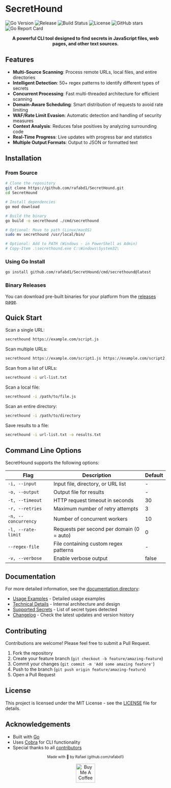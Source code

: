 # SecretHound

![Go Version](https://img.shields.io/github/go-mod/go-version/rafabd1/SecretHound)
![Release](https://img.shields.io/github/v/release/rafabd1/SecretHound?include_prereleases)
![Build Status](https://github.com/rafabd1/SecretHound/workflows/Release%20SecretHound/badge.svg)
![License](https://img.shields.io/badge/license-MIT-blue.svg)
![GitHub stars](https://img.shields.io/github/stars/rafabd1/SecretHound?style=social)
![Go Report Card](https://goreportcard.com/badge/github.com/rafabd1/SecretHound)

<!-- <p align="center">
    <img src="https://raw.githubusercontent.com/rafabd1/SecretHound/main/docs/banner.png" alt="SecretHound Banner" width="600">
</p> -->

<p align="center">
    <b>A powerful CLI tool designed to find secrets in JavaScript files, web pages, and other text sources.</b>
</p>

## Features

- **Multi-Source Scanning**: Process remote URLs, local files, and entire directories
- **Intelligent Detection**: 50+ regex patterns to identify different types of secrets
- **Concurrent Processing**: Fast multi-threaded architecture for efficient scanning
- **Domain-Aware Scheduling**: Smart distribution of requests to avoid rate limiting
- **WAF/Rate Limit Evasion**: Automatic detection and handling of security measures
- **Context Analysis**: Reduces false positives by analyzing surrounding code
- **Real-Time Progress**: Live updates with progress bar and statistics
- **Multiple Output Formats**: Output to JSON or formatted text

## Installation

### From Source

```bash
# Clone the repository
git clone https://github.com/rafabd1/SecretHound.git
cd SecretHound

# Install dependencies
go mod download

# Build the binary
go build -o secrethound ./cmd/secrethound

# Optional: Move to path (Linux/macOS)
sudo mv secrethound /usr/local/bin/

# Optional: Add to PATH (Windows - in PowerShell as Admin)
# Copy-Item .\secrethound.exe C:\Windows\System32\
```

### Using Go Install

```bash
go install github.com/rafabd1/SecretHound/cmd/secrethound@latest
```

### Binary Releases

You can download pre-built binaries for your platform from the [releases page](https://github.com/rafabd1/SecretHound/releases).

## Quick Start

Scan a single URL:

```bash
secrethound https://example.com/script.js
```

Scan multiple URLs:

```bash
secrethound https://example.com/script1.js https://example.com/script2.js
```

Scan from a list of URLs:

```bash
secrethound -i url-list.txt
```

Scan a local file:

```bash
secrethound -i /path/to/file.js
```

Scan an entire directory:

```bash
secrethound -i /path/to/directory
```

Save results to a file:

```bash
secrethound -i url-list.txt -o results.txt
```

## Command Line Options

SecretHound supports the following options:

| Flag | Description | Default |
|------|-------------|---------|
| `-i, --input` | Input file, directory, or URL list | - |
| `-o, --output` | Output file for results | - |
| `-t, --timeout` | HTTP request timeout in seconds | 30 |
| `-r, --retries` | Maximum number of retry attempts | 3 |
| `-n, --concurrency` | Number of concurrent workers | 10 |
| `-l, --rate-limit` | Requests per second per domain (0 = auto) | 0 |
| `--regex-file` | File containing custom regex patterns | - |
| `-v, --verbose` | Enable verbose output | false |

## Documentation

For more detailed information, see the [documentation directory](docs/):

- [Usage Examples](docs/USAGE.md) - Detailed usage examples
- [Technical Details](docs/TECHNICAL.md) - Internal architecture and design
- [Supported Secrets](docs/SUPPORTED_SECRETS.md) - List of secret types detected
- [Changelog](CHANGELOG.md) - Check the latest updates and version history

## Contributing

Contributions are welcome! Please feel free to submit a Pull Request.

1. Fork the repository
2. Create your feature branch (`git checkout -b feature/amazing-feature`)
3. Commit your changes (`git commit -m 'Add some amazing feature'`)
4. Push to the branch (`git push origin feature/amazing-feature`)
5. Open a Pull Request

## License

This project is licensed under the MIT License - see the [LICENSE](LICENSE) file for details.

## Acknowledgements

- Built with [Go](https://golang.org/)
- Uses [Cobra](https://github.com/spf13/cobra) for CLI functionality
- Special thanks to all [contributors](https://github.com/rafabd1/SecretHound/graphs/contributors)

<p align="center">
    <sub>Made with 🖤 by Rafael (github.com/rafabd1)</sub>
</p>

<p align="center">
    <a href="https://ko-fi.com/rafabd1" target="_blank"><img src="https://storage.ko-fi.com/cdn/kofi2.png?v=3" alt="Buy Me A Coffee" style="height: 60px !important;"></a>
</p>